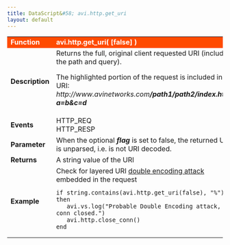 ```yaml
---
title: DataScript&#58; avi.http.get_uri
layout: default
---
```

<table class="table table-hover"> 
 <tbody> 
  <tr bgcolor="ff4b00"> 
   <td width="100"><span style="color: white; font-size: medium;"><strong>Function</strong></span></td> 
   <td width="600"><span style="color: white;"><b>avi.http.get_uri( [false] )</b></span></td> 
  </tr> 
  <tr> 
   <td width="100"><span style="font-size: medium;"><strong>Description</strong></span></td> 
   <td width="600">Returns the full, original client requested URI (including the path and query).<p></p> <p>The highlighted portion of the request is included in the URI:<br> <em>http://www.avinetworks.com</em><strong><em>/path1/path2/index.html?a=b&amp;c=d</em></strong></p></td> 
  </tr> 
  <tr> 
   <td width="100"><span style="font-size: medium;"><strong>Events</strong></span></td> 
   <td width="600">HTTP_REQ<br> HTTP_RESP</td> 
  </tr> 
  <tr> 
   <td width="100"><span style="font-size: medium;"><strong>Parameter</strong></span></td> 
   <td width="600">When the optional <strong><em>flag</em> </strong>is set to false, the returned URI is unparsed, i.e. is not URI decoded.</td> 
  </tr> 
  <tr> 
   <td width="100"><span style="font-size: medium;"><strong>Returns</strong></span></td> 
   <td width="600">A string value of the URI</td> 
  </tr> 
  <tr> 
   <td width="100"><span style="font-size: medium;"><strong>Example</strong></span></td> 
   <td width="600">Check for layered URI <a href="http://www.owasp.org/index.php/Double_Encoding">double encoding attack</a> embedded in the request<br> 
    <!-- Crayon Syntax Highlighter v2.7.1 --> <pre><code class="language-lua">if string.contains(avi.http.get_uri(false), "%") then
   avi.vs.log("Probable Double Encoding attack, conn closed.")
   avi.http.close_conn()
end</code></pre> 
    <!-- [Format Time: 0.0047 seconds] --> </td> 
  </tr> 
 </tbody> 
</table>